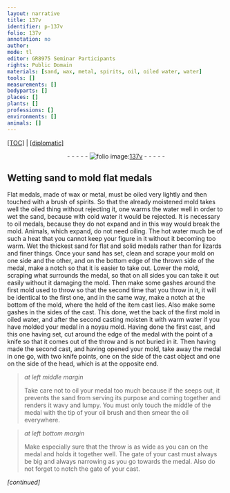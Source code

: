 ```yaml
---
layout: narrative
title: 137v
identifier: p-137v
folio: 137v
annotation: no
author:
mode: tl
editor: GR8975 Seminar Participants
rights: Public Domain
materials: [sand, wax, metal, spirits, oil, oiled water, water]
tools: []
measurements: []
bodyparts: []
places: []
plants: []
professions: []
environments: []
animals: []
---
```


 <p><a href="{{ site.baseurl }}/translation/">[TOC]</a> | <a href="{{ site.baseurl }}/texts/p-137v_tc/" target="_blank">[diplomatic]</a></p><div class="folio" align="center">- - - - - <a href="http://gallica.bnf.fr/ark:/12148/btv1b10500001g/f280.image" target="_blank"><img src="https://cu-mkp.github.io/2017-workshop-edition/assets/photo-icon.png" alt="folio image: " style="display:inline-block; margin-bottom:-3px;"/>137v</a> - - - - - </div>  
  

## Wetting <span class="m">sand</span> to mold flat medals

 
Flat medals, made of <span class="m">wax</span> or <span class="m">metal</span>, must be oiled very lightly and then touched with a brush of <span class="m">spirits</span>. So that the already moistened mold takes well the oiled thing without rejecting it, one warms the water well in order to wet the <span class="m">sand</span>, because with cold water it would be rejected. It is necessary to <span class="m">oil</span> medals, because they do not expand and in this way would break the mold. Animals, which expand, do not need oiling. The hot water much be of such a heat that you cannot keep your figure in it without it becoming too warm. Wet the thickest <span class="m">sand</span> for flat and solid medals rather than <span class="x">for</span> lizards and finer things. Once your sand has set, clean and scrape your mold on one side and the other, and on the bottom edge of the thrown side of the medal, make a notch so that it is easier to take out. Lower the mold, scraping what surrounds the medal, so that on all sides you can take it out easily without it damaging the mold. Then make some gashes around the first mold used to throw so that the second time that you throw in it, it will be identical to the first one, and in the same way, make a notch at the bottom of the mold, where the held of the item cast lies. Also make some <span class="x">gashes</span> in the sides of the cast. This done, wet the back of the first mold in <span class="m">oiled water</span>, and after the second casting moisten it with warm <span class="m">water</span> if you have molded your medal in a noyau mold. Having done the first cast, and this one having set, cut around the edge of the medal with the point of a knife so that it comes out of the throw and is not buried in it. Then having made the second cast, and having opened your mold, take away the medal in one go, with two knife points, one on the side of the cast object and one on the side of the head, which is at the opposite end.
 
> *at left middle margin*
> 
> 
>   Take care not to oil your medal too much because if the seeps out, it prevents the <span class="m">sand</span> from serving its purpose and coming together and renders it wavy and lumpy. You must only touch the middle of the medal with the tip of your oil brush and then smear the <span class="m">oil</span> everywhere.
 
> *at left bottom margin*
> 
> 
>   Make especially sure that the throw is as wide as you can on the medal and holds it together well. The gate of your cast must always be big and always narrowing as you go towards the medal. Also do not forget to notch the gate of your cast.
 
*[continued]*
 
 